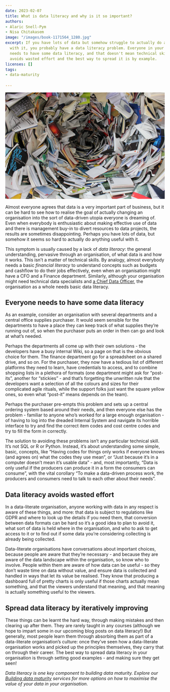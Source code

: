 ```yaml
---
date: 2023-02-07
title: What is data literacy and why is it so important?
authors:
- Alaric Snell-Pym
- Nisa Chitakasem
image: "/images/book-1171564_1280.jpg"
excerpt: If you have lots of data but somehow struggle to actually do anything useful
  with it, you probably have a data literacy problem. Everyone in your organisation
  needs to have some data literacy, and that doesn't mean technical skills. Data literacy
  avoids wasted effort and the best way to spread it is by example.
licenses: []
tags:
- data-maturity

---
```

![](/images/book-1171564_1280.jpg)

Almost everyone agrees that data is a very important part of business, but it can be hard to see how to realise the goal of actually changing an organisation into the sort of data-driven utopia everyone is dreaming of. Even when everybody is enthusiastic about making effective use of data and there is management buy-in to divert resources to data projects, the results are sometimes disappointing. Perhaps you have lots of data, but somehow it seems so hard to actually do anything useful with it.

This symptom is usually caused by a lack of _data literacy_: the general understanding, pervasive through an organisation, of what data is and how it works. This isn’t a matter of technical skills. By analogy, almost everybody needs a basic _financial literacy_ to understand concepts such as budgets and cashflow to do their jobs effectively, even when an organisation might have a CFO and a Finance department. Similarly, although your organisation might need technical data specialists and [a Chief Data Officer](/cdo-as-a-service.html), the organisation as a whole needs basic data literacy.

## Everyone needs to have some data literacy

As an example, consider an organisation with several departments and a central office supplies purchaser. It would seem sensible for the departments to have a place they can keep track of what supplies they’re running out of, so when the purchaser puts an order in then can go and look at what’s needed.

Perhaps the departments all come up with their own solutions - the developers have a busy internal Wiki, so a page on that is the obvious choice for them. The finance department go for a spreadsheet on a shared drive, and so on. For the purchaser, they now have a tedious list of different platforms they need to learn, have credentials to access, and to combine shopping lists in a plethora of formats (one department might ask for “post-its”, another for “stickies” - and that’s forgetting the unwritten rule that the developers want a selection of all the colours and sizes for their complicated agile rituals, while the support folks just want the square yellow ones, so even what “post-it” means depends on the team).

Perhaps the purchaser pre-empts this problem and sets up a central ordering system based around their needs, and then everyone else has the problem - familiar to anyone who’s worked for a large enough organisation - of having to log into the dreaded Internal System and navigate its horrible interface to try and find the correct item codes and cost centre codes and try to fill the form in correctly.

The solution to avoiding these problems isn’t any particular technical skill. It’s not SQL or R or Python. Instead, it’s about understanding some simple, basic, concepts, like “Having codes for things only works if everyone knows (and agrees on) what the codes they use mean”, or “Just because it’s in a computer doesn’t mean it’s usable data” - and, most importantly, “Data is only useful if the producers can produce it in a form the consumers can consume”, with the vital corollary “To make a data-driven process work, the producers and consumers need to talk to each other about their needs”.

## Data literacy avoids wasted effort

In a data-literate organisation, anyone working with data in any respect is aware of these things, and more: that data is subject to regulations like GDPR and where to look up the details if you need them, that conversion between data formats can be hard so it’s a good idea to plan to avoid it, what sort of data is held where in the organisation, and who to ask to get access to it or to find out if some data you’re considering collecting is already being collected.

Data-literate organisations have conversations about important choices, because people are aware that they’re necessary - and because they are aware of the data landscape within the organisation, so know who to involve. People within them are aware of how data can be useful - so they don’t waste time on data without value, and ensure data is collected and handled in ways that let its value be realised. They know that producing a dashboard full of pretty charts is only useful if those charts actually mean something, and that the viewers understand that meaning, and that meaning is actually something useful to the viewers.

## Spread data literacy by iteratively improving

These things can be learnt the hard way, through making mistakes and then clearing up after them. They are rarely taught in any courses (although we hope to impart some in our upcoming blog posts on data literacy!) But generally, most people learn them through absorbing them as part of a data-literate organisation’s culture: once they’ve seen how a data-literate organisation works and picked up the principles themselves, they carry that on through their career. The best way to spread data literacy in your organisation is through setting good examples - and making sure they get seen!

_Data literacy is one key component to building data maturity. Explore our_ [_Building data maturity_]() _services for more options on how to maximise the value of your data in your organisation._